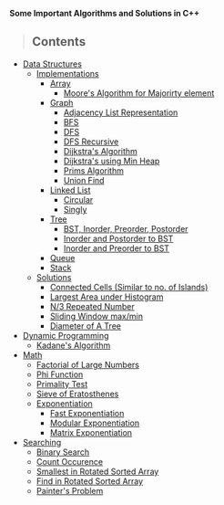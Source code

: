 **Some Important Algorithms and Solutions in C++**
> ## Contents

* [Data Structures](https://github.com/ravikeshri/Competitive-Programming/tree/master/Data-Structures)
  * [Implementations](https://github.com/ravikeshri/Competitive-Programming/tree/master/Data-Structures/Implementations)
    * [Array](https://github.com/ravikeshri/Competitive-Programming/tree/master/Data-Structures/Implementations/Array)
      * [Moore's Algorithm for Majorirty element](https://github.com/ravikeshri/Competitive-Programming/blob/master/Data-Structures/Implementations/Array/Moore's%20Voting%20Algorithm.cpp)
    * [Graph](https://github.com/ravikeshri/Competitive-Programming/tree/master/Data-Structures/Implementations/Graph)
      * [Adjacency List Representation](https://github.com/ravikeshri/Competitive-Programming/blob/master/Data-Structures/Implementations/Graph/Adjacency-List.c)
      * [BFS](https://github.com/ravikeshri/Competitive-Programming/blob/master/Data-Structures/Implementations/Graph/BFS.c)
      * [DFS](https://github.com/ravikeshri/Competitive-Programming/blob/master/Data-Structures/Implementations/Graph/DFS.c)
      * [DFS Recursive](https://github.com/ravikeshri/Competitive-Programming/blob/master/Data-Structures/Implementations/Graph/DFS-Competitive.cpp)
      * [Dijkstra's Algorithm](https://github.com/ravikeshri/Competitive-Programming/blob/master/Data-Structures/Implementations/Graph/Dijkstra.cpp)
      * [Dijkstra's using Min Heap](https://github.com/ravikeshri/Competitive-Programming/blob/master/Data-Structures/Implementations/Graph/Dijkstra-Min-Heap.cpp)
      * [Prims Algorithm](https://github.com/ravikeshri/Competitive-Programming/blob/master/Data-Structures/Implementations/Graph/Prims.cpp)
      * [Union Find](https://github.com/ravikeshri/Competitive-Programming/blob/master/Data-Structures/Implementations/Graph/Union-Find.cpp)
    * [Linked List](https://github.com/ravikeshri/Competitive-Programming/tree/master/Data-Structures/Implementations/Linked-List)
      * [Circular](https://github.com/ravikeshri/Competitive-Programming/blob/master/Data-Structures/Implementations/Linked-List/Circular-Linked-List.c)
      * [Singly](https://github.com/ravikeshri/Competitive-Programming/blob/master/Data-Structures/Implementations/Linked-List/Linked-List.c)
    * [Tree](https://github.com/ravikeshri/Competitive-Programming/tree/master/Data-Structures/Implementations/Tree)
      * [BST, Inorder, Preorder, Postorder](https://github.com/ravikeshri/Competitive-Programming/blob/master/Data-Structures/Implementations/Tree/Binary-Search-Tree.c)
      * [Inorder and Postorder to BST](https://github.com/ravikeshri/Competitive-Programming/blob/master/Data-Structures/Implementations/Tree/Inorder-Postorder-To-BST.c)
      * [Inorder and Preorder to BST](https://github.com/ravikeshri/Competitive-Programming/blob/master/Data-Structures/Implementations/Tree/Inorder-Preorder-To-BST.c)
    * [Queue](https://github.com/ravikeshri/Competitive-Programming/blob/master/Data-Structures/Implementations/Queue.c)
    * [Stack](https://github.com/ravikeshri/Competitive-Programming/blob/master/Data-Structures/Implementations/Stack.c)
  * [Solutions](https://github.com/ravikeshri/Competitive-Programming/tree/master/Data-Structures/Solutions)
    * [Connected Cells (Similar to no. of Islands)](https://github.com/ravikeshri/Competitive-Programming/blob/master/Data-Structures/Solutions/Connected-Cells.cpp)
    * [Largest Area under Histogram](https://github.com/ravikeshri/Competitive-Programming/blob/master/Data-Structures/Solutions/Largest-Area-Histogram.cpp)
    * [N/3 Repeated Number](https://github.com/ravikeshri/Competitive-Programming/blob/master/Data-Structures/Solutions/Nby3-Repeted-Number.cpp)
    * [Sliding Window max/min](https://github.com/ravikeshri/Competitive-Programming/blob/master/Data-Structures/Solutions/Sliding-Window-Max-Min.cpp)
    * [Diameter of A Tree](https://github.com/ravikeshri/Competitive-Programming/blob/master/Data-Structures/Solutions/Diameter-Of-Tree.cpp)
* [Dynamic Programming](https://github.com/ravikeshri/Competitive-Programming/tree/master/Dynamic-Programming)
  * [Kadane's Algorithm](https://github.com/ravikeshri/Competitive-Programming/blob/master/Dynamic-Programming/Kadane-Algorithm.cpp)
* [Math](https://github.com/ravikeshri/Competitive-Programming/tree/master/Math)
  * [Factorial of Large Numbers](https://github.com/ravikeshri/Competitive-Programming/blob/master/Math/Factorial2.cpp)
  * [Phi Function](https://github.com/ravikeshri/Competitive-Programming/blob/master/Math/Phi.cpp)
  * [Primality Test](https://github.com/ravikeshri/Competitive-Programming/blob/master/Math/Primality-Test.cpp)
  * [Sieve of Eratosthenes](https://github.com/ravikeshri/Competitive-Programming/blob/master/Dynamic-Programming/Sieve-Of-Eratosthenes.cpp)
  * [Exponentiation](https://github.com/ravikeshri/Competitive-Programming/tree/master/Exponentiation)
    * [Fast Exponentiation](https://github.com/ravikeshri/Competitive-Programming/blob/master/Exponentiation/Fast%20Exponentiation.cpp)
    * [Modular Exponentiation](https://github.com/ravikeshri/Competitive-Programming/blob/master/Exponentiation/Modular-Exponentiation.cpp)
    * [Matrix Exponentiation](https://github.com/ravikeshri/Competitive-Programming/blob/master/Exponentiation/Matrix-Exponentiation.cpp)
* [Searching](https://github.com/ravikeshri/Competitive-Programming/tree/master/Searching)
  * [Binary Search](https://github.com/ravikeshri/Competitive-Programming/blob/master/Searching/Binary-Search.cpp)
  * [Count Occurence]()
  * [Smallest in Rotated Sorted Array]()
  * [Find in Rotated Sorted Array]()
  * [Painter's Problem](https://github.com/ravikeshri/Competitive-Programming/blob/master/Searching/Painters-Problem.cpp)
